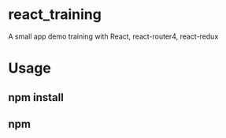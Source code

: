 # react_training
A small app demo training with React, react-router4, react-redux

# Usage
## npm install
## npm
